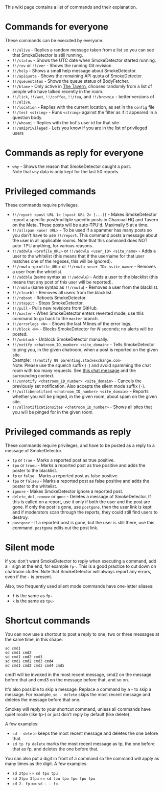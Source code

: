 This wiki page contains a list of commands and their explanation.

# Commands for everyone

These commands can be executed by everyone.

 - `!!/alive` - Replies a random message taken from a list so you can see that SmokeDetector is still running.
 - `!!/status` - Shows the UTC date when SmokeDetector started running.
 - `!!/rev` or `!!/ver` - Shows the running Git revision.
 - `!!/help` - Shows a small help message about SmokeDetector.
 - `!!/apiquota` - Shows the remaining API quota of SmokeDetector.
 - `!!/queuestatus` - Shows the queue status of BodyFetcher.
 - `!!/blame` - Only active in [The Tavern](http://chat.meta.stackexchange.com/rooms/89/tavern-on-the-meta), chooses randomly from a list of people who have talked recently in the room.
 - `!!/lick`, `!!/wut`, `!!/coffee`, `!!/tea`, and `!!/brownie` - better versions of `!!/alive`.
 - `!!/location` - Replies with the current location, as set in the `config` file
 - `!!/test <string>` - Runs `<string>` against the filter as if it appeared in a question body.
 - `!!/whoami` - Replies with the bot's user id for that site
 - `!!/amiprivileged` - Lets you know if you are in the list of privileged users

# Commands as reply for everyone

- `why` - Shows the reason that SmokeDetector caught a post.  
  Note that `why` data is only kept for the last 50 reports.

# Privileged commands

These commands require privileges.
<!-- These were not in any order. Recommend most-used/useful up top. -->

 - `!!/report <post URL 1> [<post URL 2> [...]]` - Makes SmokeDetector report a specific post/multiple specific posts in Charcoal HQ and Tavern on the Meta. These posts will be auto-TPU'd. Maximally 5 at a time.
 - `!!/allspam <user URL>` - To be used if a spammer has many posts so you don't have to use `!!/report`. This command posts a message about the user in all applicable rooms.  Note that this command does NOT auto-TPU anything, for various reasons.
 - `!!/addwlu <profile_URL>` or `!!/addwlu <user_ID> <site_name>` - Adds a user to the whitelist (this means that if the username for that user matches one of the regexes, this will be ignored).
 - `!!/rmwlu <profile_URL>` or `!!/rmwlu <user_ID> <site_name>` - Removes a user from the whitelist.
 - `!!/addblu` (same syntax as `!!/addwlu`) - Adds a user to the blacklist (this means that any post of this user will be reported).
 - `!!/rmblu` (same syntax as `!!/rmwlu`) - Removes a user from the blacklist.
 - `!!/clearbl` - Removes all users from the blacklist.
 - `!!/reboot` - Reboots SmokeDetector.
 - `!!/stappit` - Stops SmokeDetector.
 - `!!/pull` - Pulls new revisions from GitHub.
 - `!!/master` - When SmokeDetector enters reverted mode, use this command to go back to the `master` branch.
 - `!!/errorlogs <N>` - Shows the last *N* lines of the error logs.
 - `!!/block <N>` - Blocks SmokeDetector for *N* seconds; no alerts will be posted.
 - `!!/unblock` - Unblock SmokeDetector manually.
 - `!!/notify <chatroom_ID_number> <site_domain>` - Tells SmokeDetector to ping you, in the given chatroom, when a post is reported on the given site.  
  Example:  `!!/notify 89 parenting.stackexchange.com-`  
  Note: Please use the squelch suffix (`-`) and avoid spamming the chat room with too many requests. See [this chat message](http://chat.meta.stackexchange.com/transcript/message/4157790#4157790) and the surrounding context.
 - `!!/unnotify <chatroom_ID_number> <site_domain>` - Cancels the previously set notification.  Also accepts the silent mode suffix&nbsp;(`-`).
 - `!!/willibenotified <chatroom_ID_number> <site_domain>` - Reports whether you will be pinged, in the given room, about spam on the given site.
 - `!!/allnotificationsites <chatroom_ID_number>` - Shows all sites that you will be pinged for in the given room.


# Privileged commands as reply

These commands require privileges, and have to be posted as a reply to a message of SmokeDetector.

 - `tp` or `true` - Marks a reported post as true positive.
 - `tpu` or `trueu` - Marks a reported post as true positive and adds the poster to the blacklist.
 - `fp` or `false` - Marks a reported post as false positive.
 - `fpu` or `falseu` - Marks a reported post as false positive and adds the poster to the whitelist.
 - `ignore` - Makes SmokeDetector ignore a reported post.
 - `delete`, `del`, `remove` or `gone` - Deletes a message of SmokeDetector. If this is called on a report, use it only if both the user and the post are gone. If only the post is gone, use `postgone`, then the user link is kept and if moderators scan through the reports, they could still find users to destroy.
 - `postgone` - If a reported post is gone, but the user is still there, use this command. `postgone` edits out the post link.

# Silent mode

If you don't want SmokeDetector to reply when executing a command, add a `-` sign at the end, for example `fp-`. This is a good practice to cut down on chatroom clutter.  Note that SmokeDetector will always report any errors, even if the `-` is present.

Also, two frequently used silent mode commands have one-letter aliases:

 - `f` is the same as `fp-`
 - `k` is the same as `tpu-`

# Shortcut commands

You can now use a shortcut to post a reply to one, two or three messages
at the same time, in this shape:

    sd cmd1
    sd cmd1 cmd2
    sd cmd1 cmd2 cmd3
    sd cmd1 cmd2 cmd3 cmd4
    sd cmd1 cmd2 cmd3 cmd4 cmd5

cmd1 will be invoked in the most recent message, cmd2 on the message
before that and cmd3 on the message before that, and so on.

It's also possible to skip a message. Replace a command by a - to skip a
message. For example, `sd - delete` skips the most recent message and
deletes the message before that one.

Smokey will reply to your shortcut command, unless all commands have quiet
mode (like tp-) or just don't reply by default (like delete).

A few examples:

- `sd - delete` keeps the most recent message and deletes the one before that.
- `sd tp fp delete` marks the most recent message as tp, the one before that as fp, and deletes the one before that.

You can also put a digit in front of a command so the command will apply as many times as the digit. A few examples:

- `sd 2tpu` == `sd tpu tpu`
- `sd 2tpu 3fpu` == `sd tpu tpu fpu fpu fpu`
- `sd 2- fp` == `sd - - fp`